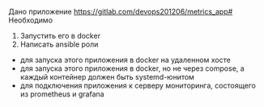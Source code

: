 Дано приложение https://gitlab.com/devops201206/metrics_app# \
Необходимо
1) Запустить его в docker
2) Написать ansible роли
- для запуска этого приложения в docker на удаленном хосте
- для запуска этого приложения в docker, но не через compose, а каждый контейнер должен быть systemd-юнитом
- для подключения приложения к серверу мониторинга, состоящего из prometheus и grafana
